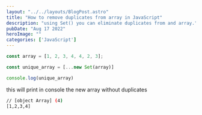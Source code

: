 ```yaml
---
layout: "../../layouts/BlogPost.astro"
title: "How to remove duplicates from array in JavaScript"
description: "using Set() you can eliminate duplicates from and array."
pubDate: "Aug 17 2022"
heroImage: ""
categories: ['JavaScript']
--- 
```


```javascript
const array = [1, 2, 3, 4, 4, 2, 3];

const unique_array = [...new Set(array)]

console.log(unique_array)
```

this will print in console the new array without duplicates

```bash
// [object Array] (4)
[1,2,3,4]
```
